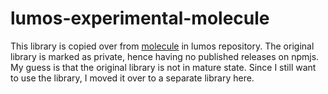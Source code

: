 # lumos-experimental-molecule

This library is copied over from [molecule](https://github.com/ckb-js/lumos/tree/develop/packages/molecule) in lumos repository. The original library is marked as private, hence having no published releases on npmjs. My guess is that the original library is not in mature state. Since I still want to use the library, I moved it over to a separate library here.
